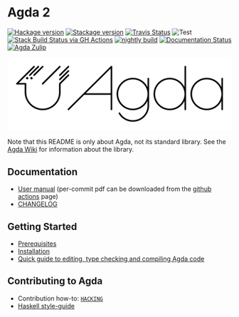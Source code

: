 Agda 2
======

[![Hackage version](https://img.shields.io/hackage/v/Agda.svg?label=Hackage)](http://hackage.haskell.org/package/Agda)
[![Stackage version](https://www.stackage.org/package/Agda/badge/lts?label=Stackage)](https://www.stackage.org/package/Agda)
[![Travis Status](https://travis-ci.org/agda/agda.svg?branch=master)](https://travis-ci.org/agda/agda)
![Test](https://github.com/agda/agda/workflows/Build,%20Test,%20and%20Benchmark/badge.svg?branch=master)
[![Stack Build Status via GH Actions](https://github.com/agda/agda/workflows/stack%20build/badge.svg)](https://github.com/agda/agda/actions?query=workflow%3A%22stack+build%22)
[![nightly build](https://github.com/agda/agda/workflows/nightly%20build/badge.svg?branch=master&event=schedule)](https://github.com/agda/agda/actions?query=workflow%3A%22nightly+build%22+event%3Aschedule)
[![Documentation Status](https://readthedocs.org/projects/agda/badge/?version=latest)](http://agda.readthedocs.io/en/latest/?badge=latest)
[![Agda Zulip](https://img.shields.io/badge/zulip-join_chat-brightgreen.svg)](https://agda.zulipchat.com)

![The official Agda logo](doc/user-manual/agda.svg)

Note that this README is only about Agda, not its standard
library. See the [Agda Wiki][agdawiki] for information about the
library.

Documentation
-------------

* [User manual](http://agda.readthedocs.io)
  (per-commit pdf can be downloaded from the
  [github actions](https://github.com/agda/agda/actions?query=workflow%3A%22User+Manual%22) page)
* [CHANGELOG](https://github.com/agda/agda/blob/master/CHANGELOG.md)

Getting Started
----------------

* [Prerequisites](http://agda.readthedocs.io/en/latest/getting-started/prerequisites.html)
* [Installation](http://agda.readthedocs.io/en/latest/getting-started/installation.html)
* [Quick guide to editing, type checking and compiling Agda
  code](http://agda.readthedocs.io/en/latest/getting-started/quick-guide.html)

Contributing to Agda
--------------------

* Contribution how-to: [`HACKING`](https://github.com/agda/agda/blob/master/HACKING.md)
* [Haskell style-guide](https://github.com/andreasabel/haskell-style-guide/blob/master/haskell-style.md)

[agdawiki]: http://wiki.portal.chalmers.se/agda/pmwiki.php
